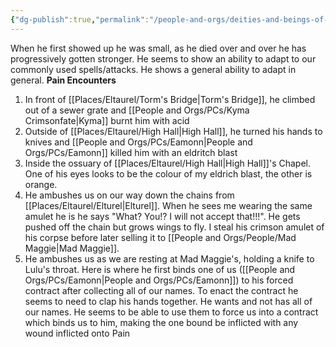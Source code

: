 ```yaml
---
{"dg-publish":true,"permalink":"/people-and-orgs/deities-and-beings-of-power/devil-of-pain/"}
---
```


When he first showed up he was small, as he died over and over he has progressively gotten stronger. He seems to show an ability to adapt to our commonly used spells/attacks. He shows a general ability to adapt in general. 
**Pain Encounters**
1. In front of [[Places/Eltaurel/Torm's Bridge\|Torm's Bridge]], he climbed out of a sewer grate and [[People and Orgs/PCs/Kyma Crimsonfate\|Kyma]] burnt him with acid 
2. Outside of [[Places/Eltaurel/High Hall\|High Hall]], he turned his hands to knives and [[People and Orgs/PCs/Eamonn\|People and Orgs/PCs/Eamonn]] killed him with an eldritch blast
3. Inside the ossuary of [[Places/Eltaurel/High Hall\|High Hall]]'s Chapel. One of his eyes looks to be the colour of my eldrich blast, the other is orange. 
4. He ambushes us on our way down the chains from [[Places/Eltaurel/Elturel\|Elturel]]. When he sees me wearing the same amulet he is he says "What? You!? I will not accept that!!!". He gets pushed off the chain but grows wings to fly. I steal his crimson amulet of his corpse before later selling it to [[People and Orgs/People/Mad Maggie\|Mad Maggie]]. 
5. He ambushes us as we are resting at Mad Maggie's, holding a knife to Lulu's throat. Here is where he first binds one of us ([[People and Orgs/PCs/Eamonn\|People and Orgs/PCs/Eamonn]]) to his forced contract after collecting all of our names.  To enact the contract he seems to need to clap his hands together.
He wants and not has all of our names. He seems to be able to use them to force us into a contract which binds us to him, making the one bound be inflicted with any wound inflicted onto Pain